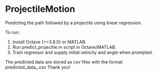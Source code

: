 # ProjectileMotion
Predicting the path followed by a projectile using linear regression.

To run:
1. Install Octave (>=3.8.0) or MATLAB.
2. Run predict_projectile.m script in Octave/MATLAB.
3. Train regressor and supply initial velocity and angle when prompted.

The predicted data are stored as csv files with the format predicted_data_<number>.csv
Thank you!
